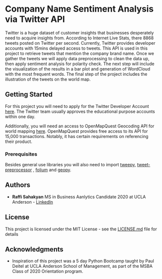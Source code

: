 # Company Name Sentiment Analysis via Twitter API

Twitter is a huge dataset of customer insights that businesses desperately need to acquire insights from. According to Internet Live Stats, there 8868 tweets posted on Twitter per second. Currently, Twitter provides developer accounts with 15mins delayed access to tweets. This API is used in this project to retrieve tweets that mention the company brand name. Once we gather the tweets we will apply data preprocessing to clean the data up, then apply sentiment analysis for polarity check. The next step will include the visualization of the results in a bar plot and generation of WordCloud with the most frequent words. The final step of the project includes the illustration of the tweets on the world map.  
## Getting Started

For this project you will need to apply for the Twitter Developer Account [here](https://developer.twitter.com/en/apply-for-access.html). The Twitter team usually approves the educational purpose accounts within one day.

Additionally, you will need an access to OpenMapQuest Geocoding API for world mapping [here](https://developer.mapquest.com). OpenMapQuest provides free access to its API for 15,000 transactions. Notably, it has certain requirements on referencing their product.  

### Prerequisites

Besides general use libraries you will also need to import [tweepy](https://www.tweepy.org), [tweet-preprocessor](https://pypi.org/project/tweet-preprocessor/) , [folium](https://github.com/python-visualization/folium) and [geopy](https://github.com/geopy/geopy).  

## Authors

* **Raffi Sahakyan** MS in Business Aanlytics Candidate 2020 at UCLA Anderson - [LinkedIn](https://linkedin.com/in/raffi-sahakyan)


## License

This project is licensed under the MIT License - see the [LICENSE.md](LICENSE.md) file for details

## Acknowledgments

* Inspiration of this project was a 5 day Python Bootcamp taught by Paul Deitel at UCLA Anderson School of Management, as part of the MSBA Class of 2020 Orientation program. 
